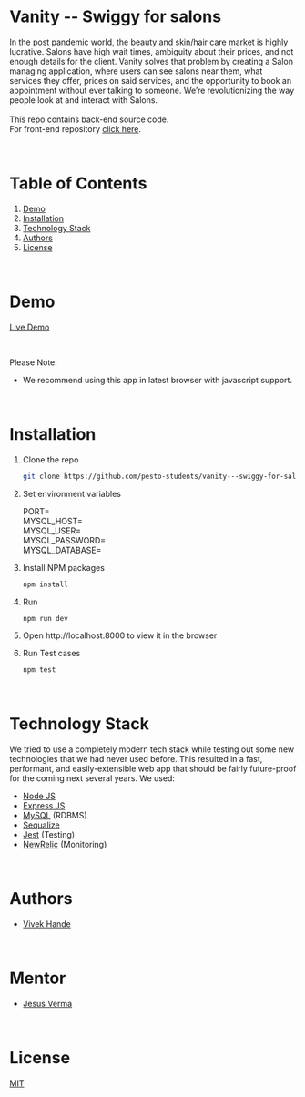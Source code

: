 # Vanity -- Swiggy for salons

In the post pandemic world, the beauty and skin/hair care market is highly lucrative. Salons have high wait times, ambiguity about their prices, and not enough details for the client. Vanity solves that problem by creating a Salon managing application, where users can see salons near them, what services they offer, prices on said services, and the opportunity to book an appointment without ever talking to someone. We’re revolutionizing the way people look at and interact with Salons.
<br/>
<br/>
This repo contains back-end source code.<br/>
For front-end repository <a href="https://github.com/pesto-students/vanity---swiggy-for-salon-fe-team1-jesus">click here</a>.

<!-- TABLE OF CONTENTS -->
<br/>

# Table of Contents

1. [Demo](#demo)
2. [Installation](#installation)
3. [Technology Stack](#technology-stack)
4. [Authors](#authors)
5. [License](#license)

<br/>

# Demo

[Live Demo](https://vanity-swiggy-for-salons-be.herokuapp.com/)

<br/>

Please Note:

- We recommend using this app in latest browser with javascript support.
  <!-- Try demo credentials if you not comfortable with Google SignIn OAuth. -->
  <!-- Payment Gateway is in test mode, so use <code>4111 1111 1111</code> as card no to continue. -->

<br/>

# Installation

1. Clone the repo
   ```sh
   git clone https://github.com/pesto-students/vanity---swiggy-for-salon-be-team1-jesus.git
   ```
2. Set environment variables

   PORT=<br />
   MYSQL_HOST=<br />
   MYSQL_USER=<br />
   MYSQL_PASSWORD=<br />
   MYSQL_DATABASE=<br />

3. Install NPM packages
   ```sh
   npm install
   ```
4. Run
   ```sh
   npm run dev
   ```
5. Open http://localhost:8000 to view it in the browser

6. Run Test cases
   ```sh
   npm test
   ```
   <br/>

# Technology Stack

We tried to use a completely modern tech stack while testing out some new technologies that we had never used before. This resulted in a fast, performant, and easily-extensible web app that should be fairly future-proof for the coming next several years. We used:

- [Node JS](https://reactjs.org/)
- [Express JS](https://expressjs.com)
- [MySQL](https://www.mysql.com/) (RDBMS)
- [Sequalize](https://sequelize.org/)
- [Jest](https://jestjs.io/) (Testing)
- [NewRelic](https://newrelic.com/) (Monitoring)

<br/>

# Authors

- [Vivek Hande](https://github.com/VivekHande16)

<br/>

# Mentor

- [Jesus Verma](https://github.com/JesusVerma)

<br/>

# License

[MIT](https://opensource.org/licenses/MIT)
